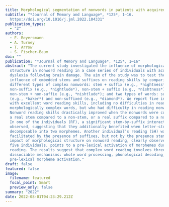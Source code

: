 ```yaml
---
title: Morphological segmentation of nonwords in patients with acquired dyslexia
subtitle: "*Journal of Memory and Language*, *125*, 1–16.
  https://doi.org/10.1016/j.jml.2022.104331"
publication_types:
  - "2"
authors:
  - E. Beyersmann
  - A. Turney
  - T. Arrow
  - S. Fischer-Baum
doi: ""
publication: "*Journal of Memory and Language*, *125*, 1–16"
abstract: "The current study investigated the influence of morphological
  structure in nonword reading in a case series of individuals with acquired
  dyslexia following brain damage. The aim of the study was to test the separate
  influence of embedded stems and suffixes on reading skills by comparing four
  different types of complex nonwords: stem + suffix (e.g., *nightness*), stem +
  non-suffix (e.g., *nightlude*), non-stem + suffix (e.g., *nishtness*), and
  non-stem + non-suffix (e.g., *nishtlude*); and two types of words: suffixed
  (e.g., *baker*) and non-suffixed (e.g., *diamond*). We report five individuals
  with excellent word reading skills, including no difficulties in reading
  morphologically complex words, but who had difficulty in reading nonwords.
  Nonword reading skills drastically improved when the nonwords were composed of
  a real stem compared to a non-stem, or a real suffix compared to a non-suffix.
  In one of the individuals (RF), a significant stem-by-suffix interaction was
  observed, suggesting that they additionally benefited when letter-strings were
  decomposable into two morphemes. Another individual’s reading (SH) was
  facilitated by the presence of suffixes, but not by the presence stems. The
  impact of morphological structure on nonword reading, clearly observed in all
  five individuals, points to a pre-lexical activation of morphemes during
  reading. The results suggest that complex word reading involves three
  dissociable mechanisms: whole word processing, phonological decoding, and
  pre-lexical morpheme activation."
draft: false
featured: false
image:
  filename: featured
  focal_point: Smart
  preview_only: false
summary: "2022"
date: 2022-08-01T04:23:29.212Z
---
```

